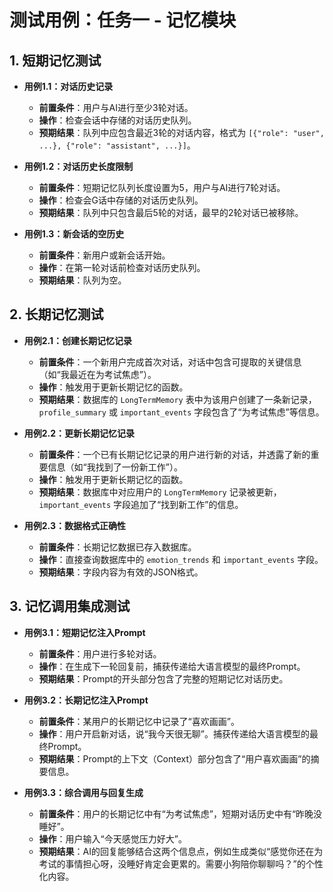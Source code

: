 # 测试用例：任务一 - 记忆模块

## 1. 短期记忆测试

-   **用例1.1：对话历史记录**
    -   **前置条件**：用户与AI进行至少3轮对话。
    -   **操作**：检查会话中存储的对话历史队列。
    -   **预期结果**：队列中应包含最近3轮的对话内容，格式为 `[{"role": "user", ...}, {"role": "assistant", ...}]`。

-   **用例1.2：对话历史长度限制**
    -   **前置条件**：短期记忆队列长度设置为5，用户与AI进行7轮对话。
    -   **操作**：检查会G话中存储的对话历史队列。
    -   **预期结果**：队列中只包含最后5轮的对话，最早的2轮对话已被移除。

-   **用例1.3：新会话的空历史**
    -   **前置条件**：新用户或新会话开始。
    -   **操作**：在第一轮对话前检查对话历史队列。
    -   **预期结果**：队列为空。

## 2. 长期记忆测试

-   **用例2.1：创建长期记忆记录**
    -   **前置条件**：一个新用户完成首次对话，对话中包含可提取的关键信息（如“我最近在为考试焦虑”）。
    -   **操作**：触发用于更新长期记忆的函数。
    -   **预期结果**：数据库的 `LongTermMemory` 表中为该用户创建了一条新记录，`profile_summary` 或 `important_events` 字段包含了“为考试焦虑”等信息。

-   **用例2.2：更新长期记忆记录**
    -   **前置条件**：一个已有长期记忆记录的用户进行新的对话，并透露了新的重要信息（如“我找到了一份新工作”）。
    -   **操作**：触发用于更新长期记忆的函数。
    -   **预期结果**：数据库中对应用户的 `LongTermMemory` 记录被更新，`important_events` 字段追加了“找到新工作”的信息。

-   **用例2.3：数据格式正确性**
    -   **前置条件**：长期记忆数据已存入数据库。
    -   **操作**：直接查询数据库中的 `emotion_trends` 和 `important_events` 字段。
    -   **预期结果**：字段内容为有效的JSON格式。

## 3. 记忆调用集成测试

-   **用例3.1：短期记忆注入Prompt**
    -   **前置条件**：用户进行多轮对话。
    -   **操作**：在生成下一轮回复前，捕获传递给大语言模型的最终Prompt。
    -   **预期结果**：Prompt的开头部分包含了完整的短期记忆对话历史。

-   **用例3.2：长期记忆注入Prompt**
    -   **前置条件**：某用户的长期记忆中记录了“喜欢画画”。
    -   **操作**：用户开启新对话，说“我今天很无聊”。捕获传递给大语言模型的最终Prompt。
    -   **预期结果**：Prompt的上下文（Context）部分包含了“用户喜欢画画”的摘要信息。

-   **用例3.3：综合调用与回复生成**
    -   **前置条件**：用户的长期记忆中有“为考试焦虑”，短期对话历史中有“昨晚没睡好”。
    -   **操作**：用户输入“今天感觉压力好大”。
    -   **预期结果**：AI的回复能够结合这两个信息点，例如生成类似“感觉你还在为考试的事情担心呀，没睡好肯定会更累的。需要小狗陪你聊聊吗？”的个性化内容。
